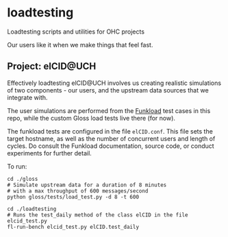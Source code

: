 # loadtesting

Loadtesting scripts and utilities for OHC projects

Our users like it when we make things that feel fast.

## Project: elCID@UCH

Effectively loadtesting elCID@UCH involves us creating realistic simulations of two components - our users, 
and the upstream data sources that we integrate with.

The user simulations are performed from the [Funkload](funkload.nuxeo.org/index.html) test cases in this 
repo, while the custom Gloss load tests live there (for now).

The funkload tests are configured in the file `elCID.conf`. This file sets the target hostname, as well as 
the number of concurrent users and length of cycles. Do consult the Funkload documentation, source code, or
conduct experiments for further detail.

To run: 

    cd ./gloss
    # Simulate upstream data for a duration of 8 minutes 
    # with a max throughput of 600 messages/second
    python gloss/tests/load_test.py -d 8 -t 600 
    
    cd ./loadtesting
    # Runs the test_daily method of the class elCID in the file elcid_test.py
    fl-run-bench elcid_test.py elCID.test_daily
